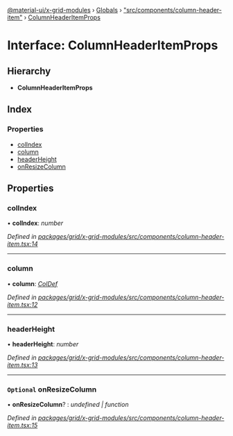 [@material-ui/x-grid-modules](../README.md) › [Globals](../globals.md) › ["src/components/column-header-item"](../modules/_src_components_column_header_item_.md) › [ColumnHeaderItemProps](_src_components_column_header_item_.columnheaderitemprops.md)

# Interface: ColumnHeaderItemProps

## Hierarchy

- **ColumnHeaderItemProps**

## Index

### Properties

- [colIndex](_src_components_column_header_item_.columnheaderitemprops.md#colindex)
- [column](_src_components_column_header_item_.columnheaderitemprops.md#column)
- [headerHeight](_src_components_column_header_item_.columnheaderitemprops.md#headerheight)
- [onResizeColumn](_src_components_column_header_item_.columnheaderitemprops.md#optional-onresizecolumn)

## Properties

### colIndex

• **colIndex**: _number_

_Defined in [packages/grid/x-grid-modules/src/components/column-header-item.tsx:14](https://github.com/mui-org/material-ui-x/blob/a679779/packages/grid/x-grid-modules/src/components/column-header-item.tsx#L14)_

---

### column

• **column**: _[ColDef](_src_models_coldef_coldef_.coldef.md)_

_Defined in [packages/grid/x-grid-modules/src/components/column-header-item.tsx:12](https://github.com/mui-org/material-ui-x/blob/a679779/packages/grid/x-grid-modules/src/components/column-header-item.tsx#L12)_

---

### headerHeight

• **headerHeight**: _number_

_Defined in [packages/grid/x-grid-modules/src/components/column-header-item.tsx:13](https://github.com/mui-org/material-ui-x/blob/a679779/packages/grid/x-grid-modules/src/components/column-header-item.tsx#L13)_

---

### `Optional` onResizeColumn

• **onResizeColumn**? : _undefined | function_

_Defined in [packages/grid/x-grid-modules/src/components/column-header-item.tsx:15](https://github.com/mui-org/material-ui-x/blob/a679779/packages/grid/x-grid-modules/src/components/column-header-item.tsx#L15)_
